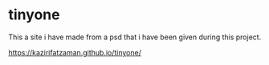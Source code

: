 # tinyone

This a site i have made from a psd that i have been given during this project.

https://kazirifatzaman.github.io/tinyone/
